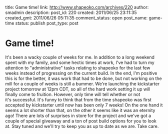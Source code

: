 title: Game time!
link: http://www.shapeoko.com/archives/220
author: smadmin
description: 
post_id: 220
created: 2011/06/25 23:11:35
created_gmt: 2011/06/26 05:11:35
comment_status: open
post_name: game-time
status: publish
post_type: post

# Game time!

It's been a wacky couple of weeks for me. In addition to a long weekend spent with my family, and some hectic times at work, I've had to turn my attention to "administrative" tasks relating to shapeoko for the last few weeks instead of progressing on the current build. In the end, I'm positive this is for the better, it was work that had to be done, but not working on the mill for a couple of weeks is still a bummer. We're launching the kickstarter project tomorrow at 12pm CDT, so all of the hard work setting it up will finally come to fruition. However, only time will tell whether or not it's successful. It's funny to think that from the time shapeoko was first accepted by kickstarter until now has been only 7 weeks! On the one hand it seems a lot shorter than that, on the other it seems like it was an eternity ago! There are lots of surprises in store for the project and we've got a couple of special giveaway and a ton of post build options for you to look at. Stay tuned and we'll try to keep you as up to date as we are. Take care.